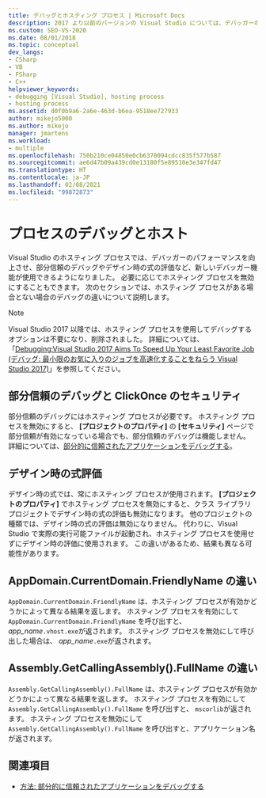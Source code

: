 ```yaml
---
title: デバッグとホスティング プロセス | Microsoft Docs
description: 2017 より以前のバージョンの Visual Studio については、デバッガーのパフォーマンスを改善し、一部のデバッガー機能にアクセスする目的でホスティング プロセスを使用します。
ms.custom: SEO-VS-2020
ms.date: 08/01/2018
ms.topic: conceptual
dev_langs:
- CSharp
- VB
- FSharp
- C++
helpviewer_keywords:
- debugging [Visual Studio], hosting process
- hosting process
ms.assetid: d0f0b9a6-2a6e-463d-b6ea-9518ee727933
author: mikejo5000
ms.author: mikejo
manager: jmartens
ms.workload:
- multiple
ms.openlocfilehash: 750b210ce04850e0cb6370094cdcc835f577b587
ms.sourcegitcommit: ae6d47b09a439cd0e13180f5e89510e3e347fd47
ms.translationtype: HT
ms.contentlocale: ja-JP
ms.lasthandoff: 02/08/2021
ms.locfileid: "99872873"
---
```

# <a name="debugging-and-the-hosting-process"></a>プロセスのデバッグとホスト
Visual Studio のホスティング プロセスでは、デバッガーのパフォーマンスを向上させ、部分信頼のデバッグやデザイン時の式の評価など、新しいデバッガー機能が使用できるようになりました。 必要に応じてホスティング プロセスを無効にすることもできます。 次のセクションでは、ホスティング プロセスがある場合とない場合のデバッグの違いについて説明します。

> [!NOTE]
> Visual Studio 2017 以降では、ホスティング プロセスを使用してデバッグするオプションは不要になり、削除されました。 詳細については、「[Debugging:Visual Studio 2017 Aims To Speed Up Your Least Favorite Job (デバッグ: 最小限のお気に入りのジョブを高速化することをねらう Visual Studio 2017)](https://vslive.com/Blogs/News-and-Tips/2017/02/Debugging-Visual-Studio-2017-aims-to-speed-up-your-least-favorite-job.aspx)」を参照してください。

## <a name="partial-trust-debugging-and-click-once-security"></a>部分信頼のデバッグと ClickOnce のセキュリティ
 部分信頼のデバッグにはホスティング プロセスが必要です。 ホスティング プロセスを無効にすると、 **[プロジェクトのプロパティ]** の **[セキュリティ]** ページで部分信頼が有効になっている場合でも、部分信頼のデバッグは機能しません。 詳細については、[部分的に信頼されたアプリケーションをデバッグする](debugger-security.md)。

## <a name="design-time-expression-evaluation"></a>デザイン時の式評価
 デザイン時の式では、常にホスティング プロセスが使用されます。 **[プロジェクトのプロパティ]** でホスティング プロセスを無効にすると、クラス ライブラリ プロジェクトでデザイン時の式の評価も無効になります。 他のプロジェクトの種類では、デザイン時の式の評価は無効になりません。 代わりに、Visual Studio で実際の実行可能ファイルが起動され、ホスティング プロセスを使用せずにデザイン時の評価に使用されます。 この違いがあるため、結果も異なる可能性があります。

## <a name="appdomaincurrentdomainfriendlyname-differences"></a>AppDomain.CurrentDomain.FriendlyName の違い
 `AppDomain.CurrentDomain.FriendlyName` は、ホスティング プロセスが有効かどうかによって異なる結果を返します。 ホスティング プロセスを有効にして `AppDomain.CurrentDomain.FriendlyName` を呼び出すと、 *app_name*`.vhost.exe`が返されます。 ホスティング プロセスを無効にして呼び出した場合は、 *app_name*`.exe`が返されます。

## <a name="assemblygetcallingassemblyfullname-differences"></a>Assembly.GetCallingAssembly().FullName の違い
 `Assembly.GetCallingAssembly().FullName` は、ホスティング プロセスが有効かどうかによって異なる結果を返します。 ホスティング プロセスを有効にして `Assembly.GetCallingAssembly().FullName` を呼び出すと、 `mscorlib`が返されます。 ホスティング プロセスを無効にして `Assembly.GetCallingAssembly().FullName` を呼び出すと、アプリケーション名が返されます。

## <a name="see-also"></a>関連項目

- [方法: 部分的に信頼されたアプリケーションをデバッグする](debugger-security.md)